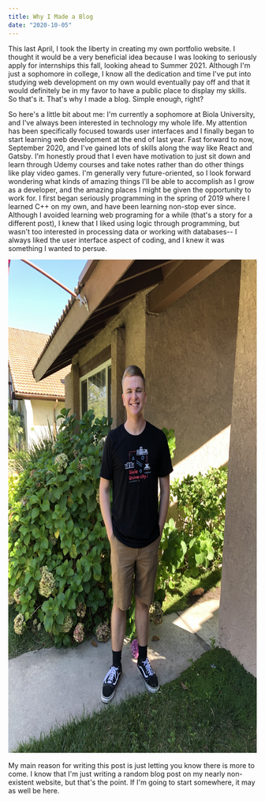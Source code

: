 ```yaml
---
title: Why I Made a Blog
date: "2020-10-05"
---
```


This last April, I took the liberty in creating my own portfolio website. I thought it would be a very beneficial idea because I was looking to seriously apply for internships this fall, looking ahead to Summer 2021. Although I'm just a sophomore in college, I know all the dedication and time I've put into studying web development on my own would eventually pay off and that it would definitely be in my favor to have a public place to display my skills. So that's it. That's why I made a blog. Simple enough, right?

So here's a little bit about me: I'm currently a sophomore at Biola University, and I've always been interested in technology my whole life. My attention has been specifically focused towards user interfaces and I finally began to start learning web development at the end of last year. Fast forward to now, September 2020, and I've gained lots of skills along the way like React and Gatsby. I'm honestly proud that I even have motivation to just sit down and learn through Udemy courses and take notes rather than do other things like play video games. I'm generally very future-oriented, so I look forward wondering what kinds of amazing things I'll be able to accomplish as I grow as a developer, and the amazing places I might be given the opportunity to work for. I first began seriously programming in the spring of 2019 where I learned C++ on my own, and have been learning non-stop ever since. Although I avoided learning web programing for a while (that's a story for a different post), I knew that I liked using logic through programming, but wasn't too interested in processing data or working with databases-- I always liked the user interface aspect of coding, and I knew it was something I wanted to persue. 

<img src="./me.jpg" alt="Picture of Joel Coddington, August 2019" height="1000"/>

My main reason for writing this post is just letting you know there is more to come. I know that I'm just writing a random blog post on my nearly non-existent website, but that's the point. If I'm going to start somewhere, it may as well be here.
